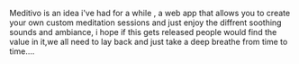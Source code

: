 Meditivo is an idea i've had for a while , a web app that allows you to create your own custom meditation sessions and just enjoy the diffrent soothing sounds and ambiance, i hope if this gets released
people would find the value in it,we all need to lay back and just take a deep breathe from time to time....
